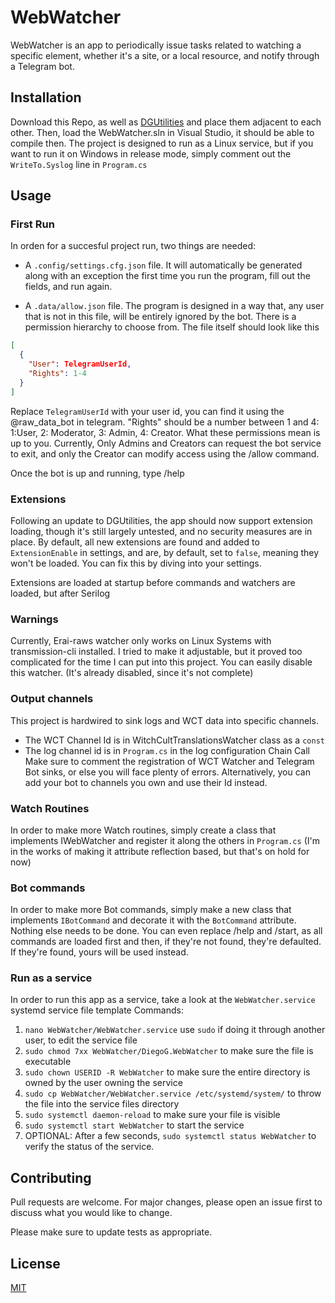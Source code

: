 # WebWatcher

WebWatcher is an app to periodically issue tasks related to watching a specific element, whether it's a site, or a local resource, and notify through a Telegram bot.

## Installation

Download this Repo, as well as [DGUtilities](https://github.com/DiegoG1019/DGUtilities) and place them adjacent to each other. Then, load the WebWatcher.sln in Visual Studio, it should be able to compile then. The project is designed to run as a Linux service, but if you want to run it on Windows in release mode, simply comment out the `WriteTo.Syslog` line in `Program.cs`

## Usage

### First Run
In orden for a succesful project run, two things are needed:
- A `.config/settings.cfg.json` file. It will automatically be generated along with an exception the first time you run the program, fill out the fields, and run again.

- A `.data/allow.json` file. The program is designed in a way that, any user that is not in this file, will be entirely ignored by the bot. There is a permission hierarchy to choose from. The file itself should look like this
```json
[
  {
    "User": TelegramUserId,
    "Rights": 1-4
  }
]
```
Replace `TelegramUserId` with your user id, you can find it using the @raw_data_bot in telegram.
"Rights" should be a number between 1 and 4: 1:User, 2: Moderator, 3: Admin, 4: Creator. What these permissions mean is up to you. Currently, Only Admins and Creators can request the bot service to exit, and only the Creator can modify access using the /allow command.

Once the bot is up and running, type /help

### Extensions
Following an update to DGUtilities, the app should now support extension loading, though it's still largely untested, and no security measures are in place.
By default, all new extensions are found and added to `ExtensionEnable` in settings, and are, by default, set to `false`, meaning they won't be loaded. You can fix this by diving into your settings.

Extensions are loaded at startup before commands and watchers are loaded, but after Serilog

### Warnings
Currently, Erai-raws watcher only works on Linux Systems with transmission-cli installed. I tried to make it adjustable, but it proved too complicated for the time I can put into this project.
You can easily disable this watcher. (It's already disabled, since it's not complete)

### Output channels
This project is hardwired to sink logs and WCT data into specific channels. 
- The WCT Channel Id is in WitchCultTranslationsWatcher class as a `const`
- The log channel id is in `Program.cs` in the log configuration Chain Call
Make sure to comment the registration of WCT Watcher and Telegram Bot sinks, or else you will face plenty of errors.
Alternatively, you can add your bot to channels you own and use their Id instead.

### Watch Routines

In order to make more Watch routines, simply create a class that implements IWebWatcher and register it along the others in `Program.cs`
(I'm in the works of making it attribute reflection based, but that's on hold for now)

### Bot commands

In order to make more Bot commands, simply make a new class that implements `IBotCommand` and decorate it with the `BotCommand` attribute. Nothing else needs to be done. You can even replace /help and /start, as all commands are loaded first and then, if they're not found, they're defaulted. If they're found, yours will be used instead.

### Run as a service
In order to run this app as a service, take a look at the `WebWatcher.service` systemd service file template
Commands:
1. `nano WebWatcher/WebWatcher.service` use `sudo` if doing it through another user, to edit the service file
2. `sudo chmod 7xx WebWatcher/DiegoG.WebWatcher` to make sure the file is executable
3. `sudo chown USERID -R WebWatcher` to make sure the entire directory is owned by the user owning the service
4. `sudo cp WebWatcher/WebWatcher.service /etc/systemd/system/` to throw the file into the service files directory
5. `sudo systemctl daemon-reload` to make sure your file is visible
6. `sudo systemctl start WebWatcher` to start the service
8. OPTIONAL: After a few seconds, `sudo systemctl status WebWatcher` to verify the status of the service.


## Contributing
Pull requests are welcome. For major changes, please open an issue first to discuss what you would like to change.

Please make sure to update tests as appropriate.

## License
[MIT](https://choosealicense.com/licenses/mit/)
